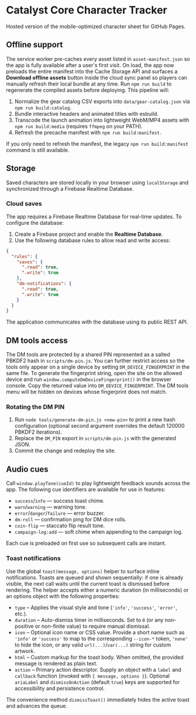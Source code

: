 # Catalyst Core Character Tracker

Hosted version of the mobile-optimized character sheet for GitHub Pages.

## Offline support

The service worker pre-caches every asset listed in `asset-manifest.json` so the
app is fully available after a user's first visit. On load, the app now
preloads the entire manifest into the Cache Storage API and surfaces a
**Download offline assets** button inside the cloud sync panel so players can
manually refresh their local bundle at any time. Run `npm run build` to
regenerate the compiled assets before deploying. This pipeline will:

1. Normalize the gear catalog CSV exports into `data/gear-catalog.json` via
   `npm run build:catalog`.
2. Bundle interactive headers and animated titles with esbuild.
3. Transcode the launch animation into lightweight WebM/MP4 assets with
   `npm run build:media` (requires `ffmpeg` on your PATH).
4. Refresh the precache manifest with `npm run build:manifest`.

If you only need to refresh the manifest, the legacy
`npm run build:manifest` command is still available.

## Storage

Saved characters are stored locally in your browser using `localStorage` and synchronized through a Firebase Realtime Database.

### Cloud saves

The app requires a Firebase Realtime Database for real-time updates. To
configure the database:

1. Create a Firebase project and enable the **Realtime Database**.
2. Use the following database rules to allow read and write access:

```json
{
  "rules": {
    "saves": {
      ".read": true,
      ".write": true
    },
    "dm-notifications": {
      ".read": true,
      ".write": true
    }
  }
}
```

The application communicates with the database using its public REST API.

## DM tools access

The DM tools are protected by a shared PIN represented as a salted PBKDF2 hash
in `scripts/dm-pin.js`. You can further restrict access so the tools only appear
on a single device by setting `DM_DEVICE_FINGERPRINT` in the same file. To
generate the fingerprint string, open the site on the allowed device and run
`window.computeDmDeviceFingerprint()` in the browser console. Copy the returned
value into `DM_DEVICE_FINGERPRINT`. The DM tools menu will be hidden on devices
whose fingerprint does not match.

### Rotating the DM PIN

1. Run `node tools/generate-dm-pin.js <new-pin>` to print a new hash
   configuration (optional second argument overrides the default 120000 PBKDF2
   iterations).
2. Replace the `DM_PIN` export in `scripts/dm-pin.js` with the generated JSON.
3. Commit the change and redeploy the site.

## Audio cues

Call `window.playTone(cueId)` to play lightweight feedback sounds across the
app. The following cue identifiers are available for use in features:

* `success`/`info` — success toast chime.
* `warn`/`warning` — warning tone.
* `error`/`danger`/`failure` — error buzzer.
* `dm-roll` — confirmation ping for DM dice rolls.
* `coin-flip` — staccato flip result tone.
* `campaign-log:add` — soft chime when appending to the campaign log.

Each cue is preloaded on first use so subsequent calls are instant.

### Toast notifications

Use the global `toast(message, options)` helper to surface inline notifications. Toasts
are queued and shown sequentially: if one is already visible, the next call waits until
the current toast is dismissed before rendering. The helper accepts either a numeric
duration (in milliseconds) or an options object with the following properties:

* `type` – Applies the visual style and tone (`'info'`, `'success'`, `'error'`, etc.).
* `duration` – Auto-dismiss timer in milliseconds. Set to `0` (or any non-positive or
  non-finite value) to require manual dismissal.
* `icon` – Optional icon name or CSS value. Provide a short name such as `'info'` or
  `'success'` to map to the corresponding `--icon-*` token, `'none'` to hide the icon, or
  any valid `url(...)`/`var(...)` string for custom artwork.
* `html` – Custom markup for the toast body. When omitted, the provided message is
  rendered as plain text.
* `action` – Primary action descriptor. Supply an object with a `label` and `callback`
  function (invoked with `{ message, options }`). Optional `ariaLabel` and
  `dismissOnAction` (default `true`) keys are supported for accessibility and
  persistence control.

The convenience method `dismissToast()` immediately hides the active toast and advances
the queue.

